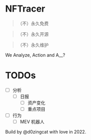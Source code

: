 # NFTracer

> （不）永久免费

> （不）永久开源

> （不）永久维护



We Analyze, Action and A__?

# TODOs
- [ ] 分析
    - [ ] 日报
      - [ ] 资产变化
      - [ ] 重点项目
- [ ] 行为
    - [ ] MEV 机器人

Build by @d0zingcat with love in 2022.
